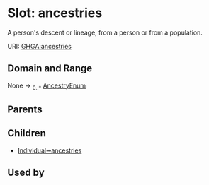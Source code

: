 
# Slot: ancestries


A person's descent or lineage, from a person or from a population.

URI: [GHGA:ancestries](https://w3id.org/GHGA/ancestries)


## Domain and Range

None &#8594;  <sub>0..\*</sub> [AncestryEnum](AncestryEnum.md)

## Parents


## Children

 *  [Individual➞ancestries](Individual_ancestries.md)

## Used by

